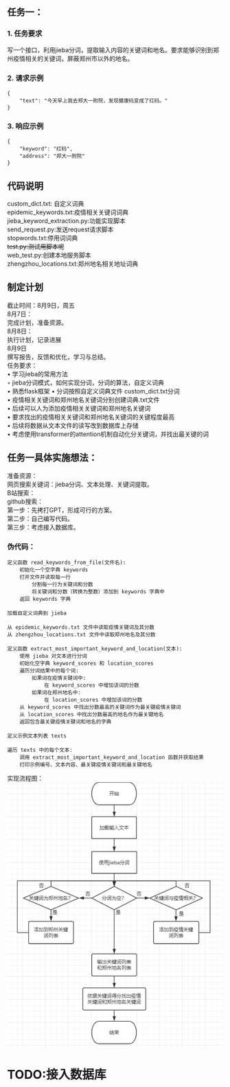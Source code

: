 ## 任务一：
### 1. 任务要求  
写一个接口，利用jieba分词，提取输入内容的关键词和地名。要求能够识别到郑州疫情相关的关键词，屏蔽郑州市以外的地名。
### 2. 请求示例  
```
{
    "text": "今天早上我去郑大一附院，发现健康码变成了红码。"
}
```
### 3. 响应示例
```
{
    "keyword": "红码",
    "address": "郑大一附院"
}
```
## 代码说明
custom_dict.txt: 自定义词典  
epidemic_keywords.txt:疫情相关关键词词典  
jieba_keyword_extraction.py:功能实现脚本  
send_request.py:发送request请求脚本  
stopwords.txt:停用词词典  
~~test.py:测试用脚本呢~~  
web_test.py:创建本地服务脚本  
zhengzhou_locations.txt:郑州地名相关地址词典  

## 制定计划
截止时间：8月9日，周五  
8月7日：  
    完成计划，准备资源。  
8月8日：   
    执行计划，记录进展  
8月9日  
    撰写报告，反馈和优化，学习与总结。  
任务要求：  
• 学习jieba的常用方法  
    ◦ jieba分词模式，如何实现分词，分词的算法，自定义词典  
• 熟悉flask框架 
• 分词按照自定义词典文件 custom_dict.txt分词  
• 疫情相关关键词和郑州地名关键词分别创建词典.txt文件  
• 后续可以人为添加疫情相关关键词和郑州地名关键词  
• 要求找出的疫情相关关键词和郑州地名关键词的关键程度最高  
• 后续将数据从文本文件的读写改到数据库上存储  
• 考虑使用transformer的attention机制自动化分关键词，并找出最关键的词  
## 任务一具体实施想法：  
准备资源：  
    网页搜索关键词：jieba分词、文本处理、关键词提取。  
    B站搜索：  
    github搜索：  
第一步：先拷打GPT，形成可行的方案。  
第二步：自己编写代码。  
第三步：考虑接入数据库。  
###  伪代码：
```commandline
定义函数 read_keywords_from_file(文件名):  
    初始化一个空字典 keywords  
    打开文件并读取每一行  
        分割每一行为关键词和分数  
        将关键词和分数（转换为整数）添加到 keywords 字典中  
    返回 keywords 字典  
  
加载自定义词典到 jieba  
  
从 epidemic_keywords.txt 文件中读取疫情关键词及其分数  
从 zhengzhou_locations.txt 文件中读取郑州地名及其分数  
  
定义函数 extract_most_important_keyword_and_location(文本):  
    使用 jieba 对文本进行分词  
    初始化空字典 keyword_scores 和 location_scores  
    遍历分词结果中的每个词:  
        如果词在疫情关键词中:  
            在 keyword_scores 中增加该词的分数  
        如果词在郑州地名中:  
            在 location_scores 中增加该词的分数  
    从 keyword_scores 中找出分数最高的关键词作为最关键疫情关键词  
    从 location_scores 中找出分数最高的地名作为最关键地名  
    返回包含最关键疫情关键词和地名的字典  
  
定义示例文本列表 texts  
  
遍历 texts 中的每个文本:  
    调用 extract_most_important_keyword_and_location 函数并获取结果  
    打印示例编号、文本内容、最关键疫情关键词和最关键地名
```
实现流程图：
![img.png](img.png)
# TODO:接入数据库
